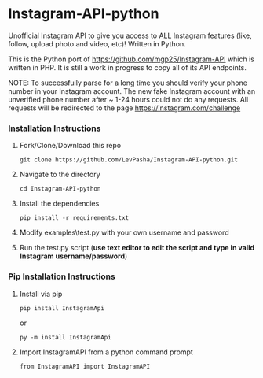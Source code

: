 # Instagram-API-python

Unofficial Instagram API to give you access to ALL Instagram features (like, follow, upload photo and video, etc)! Written in Python.

This is the Python port of https://github.com/mgp25/Instagram-API which is written in PHP.
It is still a work in progress to copy all of its API endpoints.

NOTE: To successfully parse for a long time you should verify your phone number in your Instagram account. 
The new fake Instagram account with an unverified phone number after ~ 1-24 hours could not do any requests. All requests will be redirected to the page https://instagram.com/challenge

### Installation Instructions

1. Fork/Clone/Download this repo

    `git clone https://github.com/LevPasha/Instagram-API-python.git`


2. Navigate to the directory

    `cd Instagram-API-python`


3. Install the dependencies

    `pip install -r requirements.txt`


4. Modify examples\test.py with your own username and password


5. Run the test.py script (**use text editor to edit the script and type in valid Instagram username/password**)



### Pip Installation Instructions
1. Install via pip

    `pip install InstagramApi`

    or

    `py -m install InstagramApi`

2. Import InstagramAPI from a python command prompt

    `from InstagramAPI import InstagramAPI`
